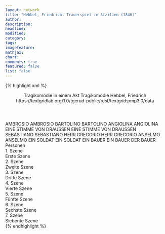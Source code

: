 ```yaml
---
layout: network
title: "Hebbel, Friedrich: Trauerspiel in Sizilien (1846)"
author:
description:
headline:
modified:
category:
tags:
imagefeature:
mathjax:
chart:
comments: true
featured: false
list: false
---
```

{% highlight xml %}
<?xml-model href="https://raw.githubusercontent.com/DLiNa/project/master/rules/lina.rnc"?><?xml-model href="https://raw.githubusercontent.com/DLiNa/project/master/rules/lina.sch"?>
<play xmlns="http://lina.digital">
  <header>
    <title>Trauerspiel in Sizilien</title>
  	<subtitle>Tragikomödie in einem Akt</subtitle>
  	<genretitle>Tragikomödie</genretitle>
    <author>Hebbel, Friedrich</author>
    <date when="1846" type="written"/>
  	<date when="1847" type="print"/>
  	<date when="1907" type="premiere"/>
  	<source>https://textgridlab.org/1.0/tgcrud-public/rest/textgrid:pmp3.0/data</source>
  </header>
  <personae>
    <character>
      <name>AMBROSIO</name>
      <alias xml:id="ambrosio">
        <name>AMBROSIO</name>
      </alias>
    </character>
    <character>
      <name>BARTOLINO</name>
      <alias xml:id="bartolino">
        <name>BARTOLINO</name>
      </alias>
    </character>
    <character>
      <name>ANGIOLINA</name>
      <alias xml:id="angiolina">
        <name>ANGIOLINA</name>
      </alias>
    </character>
    <character>
      <name>EINE STIMME VON DRAUSSEN</name>
      <alias xml:id="eine_stimme_von_draussen">
        <name>EINE STIMME VON DRAUSSEN</name>
      </alias>
    </character>
    <character>
      <name>SEBASTIANO</name>
      <alias xml:id="sebastiano">
        <name>SEBASTIANO</name>
      </alias>
    </character>
    <character>
      <name>HERR GREGORIO</name>
      <alias xml:id="herr_gregorio">
        <name>HERR GREGORIO</name>
      </alias>
    </character>
    <character>
      <name>ANSELMO</name>
      <alias xml:id="anselmo">
        <name>ANSELMO</name>
      </alias>
    </character>
    <character>
      <name>EIN SOLDAT</name>
      <alias xml:id="ein_soldat">
        <name>EIN SOLDAT</name>
      </alias>
    </character>
    <character>
      <name>EIN BAUER</name>
      <alias xml:id="ein_bauer">
        <name>EIN BAUER</name>
      </alias>
    	<alias xml:id="der_bauer">
    		<name>DER BAUER</name>
    	</alias>
    </character>
  </personae>
  <text>
    <div>
      <head>Personen</head>
    </div>
    <div>
      <head>1. Szene</head>
      <div>
        <head>Erste Szene</head>
        <sp who="#ambrosio">
          <amount n="28" unit="speech_acts"/>
          <amount n="1376" unit="words"/>
          <amount n="185" unit="lines"/>
          <amount n="7141" unit="chars"/>
        </sp>
        <sp who="#bartolino">
          <amount n="27" unit="speech_acts"/>
          <amount n="437" unit="words"/>
          <amount n="65" unit="lines"/>
          <amount n="2248" unit="chars"/>
        </sp>
      </div>
    </div>
    <div>
      <head>2. Szene</head>
      <div>
        <head>Zweite Szene</head>
        <sp who="#angiolina">
          <amount n="1" unit="speech_acts"/>
          <amount n="338" unit="words"/>
          <amount n="41" unit="lines"/>
          <amount n="1691" unit="chars"/>
        </sp>
      </div>
    </div>
    <div>
      <head>3. Szene</head>
      <div>
        <head>Dritte Szene</head>
        <sp who="#ambrosio">
          <amount n="36" unit="speech_acts"/>
          <amount n="635" unit="words"/>
          <amount n="99" unit="lines"/>
          <amount n="3214" unit="chars"/>
        </sp>
        <sp who="#bartolino">
          <amount n="21" unit="speech_acts"/>
          <amount n="250" unit="words"/>
          <amount n="42" unit="lines"/>
          <amount n="1264" unit="chars"/>
        </sp>
        <sp who="#angiolina">
          <amount n="19" unit="speech_acts"/>
          <amount n="845" unit="words"/>
          <amount n="110" unit="lines"/>
          <amount n="4265" unit="chars"/>
        </sp>
        <sp who="#eine_stimme_von_draussen">
          <amount n="1" unit="speech_acts"/>
          <amount n="2" unit="words"/>
          <amount n="1" unit="lines"/>
          <amount n="5" unit="chars"/>
        </sp>
      </div>
    </div>
    <div>
      <head>4. Szene</head>
      <div>
        <head>Vierte Szene</head>
        <sp who="#sebastiano">
          <amount n="1" unit="speech_acts"/>
          <amount n="188" unit="words"/>
          <amount n="26" unit="lines"/>
          <amount n="971" unit="chars"/>
        </sp>
      </div>
    </div>
    <div>
      <head>5. Szene</head>
      <div>
        <head>Fünfte Szene</head>
        <sp who="#ambrosio">
          <amount n="10" unit="speech_acts"/>
          <amount n="121" unit="words"/>
          <amount n="21" unit="lines"/>
          <amount n="597" unit="chars"/>
        </sp>
        <sp who="#sebastiano">
          <amount n="9" unit="speech_acts"/>
          <amount n="146" unit="words"/>
          <amount n="22" unit="lines"/>
          <amount n="658" unit="chars"/>
        </sp>
        <sp who="#bartolino">
          <amount n="2" unit="speech_acts"/>
          <amount n="18" unit="words"/>
          <amount n="3" unit="lines"/>
          <amount n="97" unit="chars"/>
        </sp>
      </div>
    </div>
    <div>
      <head>6. Szene</head>
      <div>
        <head>Sechste Szene</head>
        <sp who="#herr_gregorio">
          <amount n="28" unit="speech_acts"/>
          <amount n="897" unit="words"/>
          <amount n="122" unit="lines"/>
          <amount n="4492" unit="chars"/>
        </sp>
        <sp who="#anselmo">
          <amount n="27" unit="speech_acts"/>
          <amount n="364" unit="words"/>
          <amount n="62" unit="lines"/>
          <amount n="1922" unit="chars"/>
        </sp>
        <sp who="#ambrosio">
          <amount n="15" unit="speech_acts"/>
          <amount n="133" unit="words"/>
          <amount n="29" unit="lines"/>
          <amount n="691" unit="chars"/>
        </sp>
        <sp who="#bartolino">
          <amount n="11" unit="speech_acts"/>
          <amount n="122" unit="words"/>
          <amount n="22" unit="lines"/>
          <amount n="597" unit="chars"/>
        </sp>
        <sp who="#sebastiano">
          <amount n="6" unit="speech_acts"/>
          <amount n="83" unit="words"/>
          <amount n="12" unit="lines"/>
          <amount n="421" unit="chars"/>
        </sp>
        <sp who="#ein_soldat">
          <amount n="1" unit="speech_acts"/>
          <amount n="7" unit="words"/>
          <amount n="1" unit="lines"/>
          <amount n="26" unit="chars"/>
        </sp>
      </div>
    </div>
    <div>
      <head>7. Szene</head>
      <div>
        <head>Siebente Szene</head>
        <sp who="#ein_bauer">
          <amount n="1" unit="speech_acts"/>
          <amount n="3" unit="words"/>
          <amount n="1" unit="lines"/>
          <amount n="20" unit="chars"/>
        </sp>
        <sp who="#herr_gregorio">
          <amount n="6" unit="speech_acts"/>
          <amount n="40" unit="words"/>
          <amount n="9" unit="lines"/>
          <amount n="175" unit="chars"/>
        </sp>
        <sp who="#der_bauer">
          <amount n="5" unit="speech_acts"/>
          <amount n="175" unit="words"/>
          <amount n="24" unit="lines"/>
          <amount n="871" unit="chars"/>
        </sp>
        <sp who="#ambrosio">
          <amount n="4" unit="speech_acts"/>
          <amount n="132" unit="words"/>
          <amount n="18" unit="lines"/>
          <amount n="661" unit="chars"/>
        </sp>
        <sp who="#bartolino">
          <amount n="1" unit="speech_acts"/>
          <amount n="10" unit="words"/>
          <amount n="1" unit="lines"/>
          <amount n="45" unit="chars"/>
        </sp>
        <sp who="#sebastiano">
          <amount n="5" unit="speech_acts"/>
          <amount n="82" unit="words"/>
          <amount n="13" unit="lines"/>
          <amount n="394" unit="chars"/>
        </sp>
        <sp who="#anselmo">
          <amount n="5" unit="speech_acts"/>
          <amount n="88" unit="words"/>
          <amount n="13" unit="lines"/>
          <amount n="454" unit="chars"/>
        </sp>
      </div>
    </div>
  </text>
</play>
{% endhighlight %}